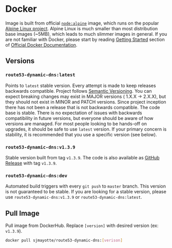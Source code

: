# Docker

Image is built from official [`node:alpine`](https://hub.docker.com/_/node/) image, which runs on the
popular [Alpine Linux project](http://alpinelinux.org). Alpine Linux is much smaller than most distribution base
images (~5MB), which leads to much slimmer images in general. If you are not familiar with Docker, please start by
reading [Getting Started](https://docs.docker.com/get-started/) section
of [Official Docker Documentation](https://docs.docker.com/).

## Versions

### `route53-dynamic-dns:latest`

Points to `latest` stable version. Every attempt is made to keep releases backwards compatible. Project
follows [Semantic Versioning](https://semver.org/). You can expect breaking changes may exist in MAJOR versions (
1.X.X -> 2.X.X), but they should not exist in MINOR and PATCH versions. Since project inception there has not been a
release that is not backwards compatible. The code base is stable. There is no expectation of issues with backwards
compatibility in future versions, but everyone should be aware of how versions are managed. For most people looking to
be hands-off on upgrades, it should be safe to use `latest` version. If your primary concern is stability, it is
recommended that you use a specific version (see below).

### `route53-dynamic-dns:v1.3.9`

Stable version built from tag `v1.3.9`. The code is also available
as [GitHub Release](https://github.com/sjmayotte/route53-dynamic-dns/releases) with tag `v1.3.9`.

### `route53-dynamic-dns:dev`

Automated build triggers with every `git push` to `master` branch. This version is not guaranteed to be stable. If you
are looking for a stable version, please use `route53-dynamic-dns:v1.3.9` or `route53-dynamic-dns:latest`.

## Pull Image

Pull image from DockerHub. Replace `[version]` with desired version (ex: `v1.3.9`).

```bash
docker pull sjmayotte/route53-dynamic-dns:[verison]
```
